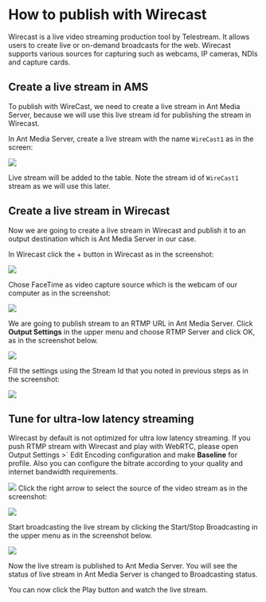 # How to publish with Wirecast

Wirecast is a live video streaming production tool by Telestream. It allows users to create live or on-demand broadcasts for the web. Wirecast supports various sources for capturing such as webcams, IP cameras, NDIs and capture cards. 

## Create a live stream in AMS

To publish with WireCast, we need to create a live stream in Ant Media Server, because we will use this live stream id for publishing the stream in Wirecast. 

In Ant Media Server, create a live stream with the name ```WireCast1``` as in the screen:

![](@site/static/img/image6.png)

Live stream will be added to the table. Note the stream id of ```WireCast1``` stream as we will use this later.

## Create a live stream in Wirecast

Now we are going to create a live stream in Wirecast and publish it to an output destination which is Ant Media Server in our case.

In Wirecast click the + button in Wirecast as in the screenshot:

![](@site/static/img/image4.png)

Chose FaceTime as video capture source which is the webcam of our computer as in the screenshot:

![](@site/static/img/image7.png)

We are going to publish stream to an RTMP URL in Ant Media Server. Click **Output Settings** in the upper menu and choose RTMP Server and click OK, as in the screenshot below.

![](@site/static/img/image8.png)

Fill the settings using the Stream Id that you noted in previous steps as in the screenshot:

![](@site/static/img/image1.png)

## Tune for ultra-low latency streaming

Wirecast by default is not optimized for ultra low latency streaming. If you push RTMP stream with Wirecast and play with WebRTC, please open Output Settings >` Edit Encoding configuration and make **Baseline** for profile. Also you can configure the bitrate according to your quality and internet bandwidth requirements.

![](@site/static/img/wirecast-encoding-settings.png) Click the right arrow to select the source of the video stream as in the screenshot:

![](@site/static/img/image11.png)

Start broadcasting the live stream by clicking the Start/Stop Broadcasting in the upper menu as in the screenshot below.

![](@site/static/img/image2.png)

Now the live stream is published to Ant Media Server. You will see the status of live stream in Ant Media Server is changed to Broadcasting status.

You can now click the Play button and watch the live stream.